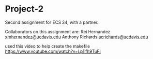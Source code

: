 # Project-2
Second assignment for ECS 34, with a partner. 

Collaborators on this assignment are:
Rei Hernandez
xmhernandez@ucdavis.edu
Anthony Richards
acrichards@ucdavis.edu

used this video to help create the makefile
https://www.youtube.com/watch?v=Lp1ifh9TuFI


